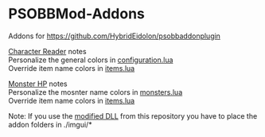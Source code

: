 # PSOBBMod-Addons
Addons for https://github.com/HybridEidolon/psobbaddonplugin

[Character Reader](https://github.com/Solybum/PSOBBMod-Addons/tree/master/) notes  
Personalize the general colors in [configuration.lua](https://github.com/Solybum/PSOBBMod-Addons/blob/master/imgui/Character%20Reader/configuration.lua)  
Override item name colors in [items.lua](https://github.com/Solybum/PSOBBMod-Addons/blob/master/imgui/lib/items.lua)  
  
  
[Monster HP](https://github.com/Solybum/PSOBBMod-Addons/tree/master/) notes  
Personalize the mosnter name colors in [monsters.lua](https://github.com/Solybum/PSOBBMod-Addons/blob/master/imgui/Monster%20HP/monsters.lua)  
Override item name colors in [items.lua](https://github.com/Solybum/PSOBBMod-Addons/blob/master/imgui/Character%20Reader/items.lua)  

Note:
If you use the [modified DLL](https://github.com/Solybum/PSOBBMod-Addons/blob/master/bin/dinput8.dll) from this repository you have to place the addon folders in ./imgui/*  
